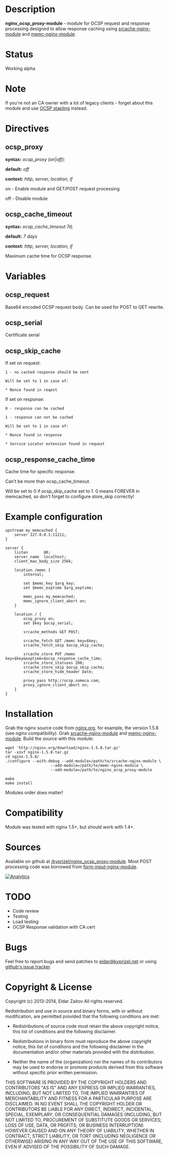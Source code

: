 Description
===========

**nginx_ocsp_proxy-module** - module for OCSP request and response processing designed to allow response caching using
[srcache-nginx-module](https://github.com/agentzh/srcache-nginx-module) and [memc-nginx-module](https://github.com/agentzh/memc-nginx-module).

Status
======

Working alpha

Note
====

If you're not an CA owner with a lot of legacy clients - forget about this module and use [OCSP stapling](http://en.wikipedia.org/wiki/OCSP_stapling) instead.

Directives
==========

ocsp_proxy
----------
**syntax:** *ocsp_proxy (on|off);*

**default:** *off*

**context:** *http, server, location, if*

on - Enable module and GET/POST request processing

off - Disable module

ocsp_cache_timeout
------------------
**syntax:** *ocsp_cache_timeout 7d;*

**default:** *7 days*

**context:** *http, server, location, if*

Maximum cache time for OCSP response.


Variables
=========

ocsp_request
------------

Base64 encoded OCSP request body.
Can be used for POST to GET rewrite.

ocsp_serial
-----------

Certificate serial

ocsp_skip_cache
---------------

If set on request:

    1 - no cached response should be sent

    Will be set to 1 in case of:

    * Nonce found in reqest

If set on response:

    0 - response can be cached

    1 - response can not be cached

    Will be set to 1 in case of:

    * Nonce found in response

    * Service Locator extension found in request



ocsp_response_cache_time
------------------------

Cache time for specific response.

Can't be more than ocsp_cache_timeout.

Will be set to 0 if ocsp_skip_cache set to 1.
0 means FOREVER in memcached, so don't forget to configure store_skip correctly!


Example configuration
=====================

    upstream my_memcached {
        server 127.0.0.1:11211;
    }

    server {
        listen       80;
        server_name  localhost;
        client_max_body_size 256k;

        location /memc {
            internal;

            set $memc_key $arg_key;
            set $memc_exptime $arg_exptime;

            memc_pass my_memcached;
            memc_ignore_client_abort on;
        }

        location / { 
            ocsp_proxy on;
            set $key $ocsp_serial;

            srcache_methods GET POST;

            srcache_fetch GET /memc key=$key;
            srcache_fetch_skip $ocsp_skip_cache;

            srcache_store PUT /memc key=$key&exptime=$ocsp_response_cache_time;
            srcache_store_statuses 200;
            srcache_store_skip $ocsp_skip_cache;
            srcache_store_hide_header Date;

            proxy_pass http://ocsp.someca.com;
            proxy_ignore_client_abort on;
        }
    }



Installation
============

Grab the nginx source code from [nginx.org](http://nginx.org/), for example, the version 1.5.8 (see nginx compatibility).
Grab [srcache-nginx-module](https://github.com/agentzh/srcache-nginx-module) and [memc-nginx-module](https://github.com/agentzh/memc-nginx-module).
Build the source with this module:

    wget 'http://nginx.org/download/nginx-1.5.8.tar.gz'
    tar -xzvf nginx-1.5.8.tar.gz
    cd nginx-1.5.8/
    ./configure --with-debug --add-module=/path/to/srcache-nginx-module \
                        --add-module=/path/to/memc-nginx-module \
                        --add-module=/path/to/nginx_ocsp_proxy-module

    make
    make install

Modules order does matter!

Compatibility
=============

Module was tested with nginx 1.5+, but should work with 1.4+.


Sources
=======

Available on github at [/kyprizel/nginx_ocsp_proxy-module](https://github.com/kyprizel/nginx_ocsp_proxy-module).
Most POST processing code was borrowed from [form-input-nginx-module](https://github.com/calio/form-input-nginx-module).

[![Analytics](https://ga-beacon.appspot.com/UA-559211-28/nginx_ocsp_proxy-module/README)](https://github.com/igrigorik/ga-beacon)

TODO
====

*   Code review
*   Testing
*   Load testing
*   OCSP Response validation with CA cert

Bugs
====

Feel free to report bugs and send patches to eldar@kyprizel.net
or using [github's issue tracker](https://github.com/kyprizel/nginx_ocsp_proxy-module/issues).

Copyright & License
===================

Copyright (c) 2013-2014, Eldar Zaitov
All rights reserved.

Redistribution and use in source and binary forms, with or without modification,
are permitted provided that the following conditions are met:

* Redistributions of source code must retain the above copyright notice, this
  list of conditions and the following disclaimer.

* Redistributions in binary form must reproduce the above copyright notice, this
  list of conditions and the following disclaimer in the documentation and/or
  other materials provided with the distribution.

* Neither the name of the {organization} nor the names of its
  contributors may be used to endorse or promote products derived from
  this software without specific prior written permission.

THIS SOFTWARE IS PROVIDED BY THE COPYRIGHT HOLDERS AND CONTRIBUTORS "AS IS" AND
ANY EXPRESS OR IMPLIED WARRANTIES, INCLUDING, BUT NOT LIMITED TO, THE IMPLIED
WARRANTIES OF MERCHANTABILITY AND FITNESS FOR A PARTICULAR PURPOSE ARE
DISCLAIMED. IN NO EVENT SHALL THE COPYRIGHT HOLDER OR CONTRIBUTORS BE LIABLE FOR
ANY DIRECT, INDIRECT, INCIDENTAL, SPECIAL, EXEMPLARY, OR CONSEQUENTIAL DAMAGES
(INCLUDING, BUT NOT LIMITED TO, PROCUREMENT OF SUBSTITUTE GOODS OR SERVICES;
LOSS OF USE, DATA, OR PROFITS; OR BUSINESS INTERRUPTION) HOWEVER CAUSED AND ON
ANY THEORY OF LIABILITY, WHETHER IN CONTRACT, STRICT LIABILITY, OR TORT
(INCLUDING NEGLIGENCE OR OTHERWISE) ARISING IN ANY WAY OUT OF THE USE OF THIS
SOFTWARE, EVEN IF ADVISED OF THE POSSIBILITY OF SUCH DAMAGE.
